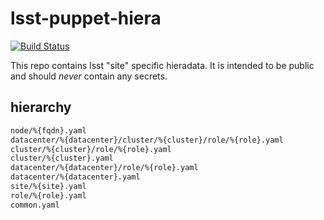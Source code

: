 lsst-puppet-hiera
===

[![Build Status](https://travis-ci.org/lsst-it/lsst-puppet-hiera.png)](https://travis-ci.org/lsst-it/lsst-puppet-hiera)

This repo contains lsst "site" specific hieradata. It is intended to be
public and should *never* contain any secrets.

hierarchy
---

```sh
node/%{fqdn}.yaml
datacenter/%{datacenter}/cluster/%{cluster}/role/%{role}.yaml
cluster/%{cluster}/role/%{role}.yaml
cluster/%{cluster}.yaml
datacenter/%{datacenter}/role/%{role}.yaml
datacenter/%{datacenter}.yaml
site/%{site}.yaml
role/%{role}.yaml
common.yaml
```
